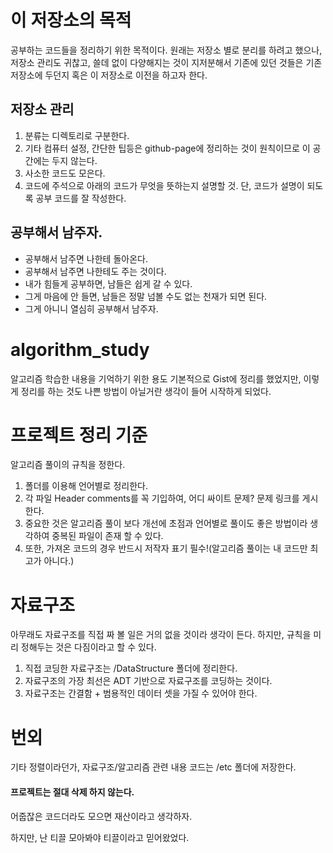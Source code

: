 # 이 저장소의 목적 

공부하는 코드들을 정리하기 위한 목적이다. 
원래는 저장소 별로 분리를 하려고 했으나, 저장소 관리도 귀찮고, 쓸데 없이 다양해지는 것이 지저분해서 
기존에 있던 것들은 기존 저장소에 두던지 혹은 이 저장소로 이전을 하고자 한다. 

## 저장소 관리 

1. 분류는 디렉토리로 구분한다.
2. 기타 컴퓨터 설정, 간단한 팁등은 github-page에 정리하는 것이 원칙이므로 이 공간에는 두지 않는다.
3. 사소한 코드도 모은다. 
4. 코드에 주석으로 아래의 코드가 무엇을 뜻하는지 설명할 것. 단, 코드가 설명이 되도록 공부 코드를 잘 작성한다.

## 공부해서 남주자.

* 공부해서 남주면 나한테 돌아온다.
* 공부해서 남주면 나한테도 주는 것이다.
* 내가 힘들게 공부하면, 남들은 쉽게 갈 수 있다. 
* 그게 마음에 안 들면, 남들은 정말 넘볼 수도 없는 천재가 되면 된다. 
* 그게 아니니 열심히 공부해서 남주자.

# algorithm_study
알고리즘 학습한 내용을 기억하기 위한 용도
기본적으로 Gist에 정리를 했었지만, 이렇게 정리를 하는 것도 나쁜 방법이 아닐거란 생각이 들어 시작하게 되었다.

# 프로젝트 정리 기준
알고리즘 풀이의 규칙을 정한다.

1. 폴더를 이용해 언어별로 정리한다.
2. 각 파일 Header comments를 꼭 기입하여, 어디 싸이트 문제? 문제 링크를 게시한다.
3. 중요한 것은 알고리즘 풀이 보다 개선에 초점과 언어별로 풀이도 좋은 방법이라 생각하여 중복된 파일이 존재 할 수 있다.
4. 또한, 가져온 코드의 경우 반드시 저작자 표기 필수!(알고리즘 풀이는 내 코드만 최고가 아니다.)


# 자료구조
아무래도 자료구조를 직접 짜 볼 일은 거의 없을 것이라 생각이 든다.
하지만, 규칙을 미리 정해두는 것은 다짐이라고 할 수 있다.

1. 직접 코딩한 자료구조는 /DataStructure 폴더에 정리한다.
2. 자료구조의 가장 최선은 ADT 기반으로 자료구조를 코딩하는 것이다.
3. 자료구조는 간결함 + 범용적인 데이터 셋을 가질 수 있어야 한다.

# 번외
기타 정렬이라던가, 자료구조/알고리즘 관련 내용 코드는 /etc 폴더에 저장한다.


#### 프로젝트는 절대 삭제 하지 않는다.

어줍잖은 코드더라도 모으면 재산이라고 생각하자.

하지만, 난 티끌 모아봐야 티끌이라고 믿어왔었다.
